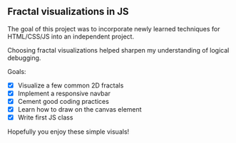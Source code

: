 ## Fractal visualizations in JS

The goal of this project was to incorporate newly learned techniques for HTML/CSS/JS into an independent project.

Choosing fractal visualizations helped sharpen my understanding of logical debugging.

Goals:

- [x] Visualize a few common 2D fractals
- [x] Implement a responsive navbar
- [x] Cement good coding practices
- [x] Learn how to draw on the canvas element
- [x] Write first JS class

Hopefully you enjoy these simple visuals!
